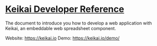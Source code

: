 # [Keikai Developer Reference](https://doc.keikai.io/dev-ref)
The document to introduce you how to develop a web application with Keikai, an embeddable web spreadsheet component. 

Website: https://keikai.io
Demo: https://keikai.io/demo/
